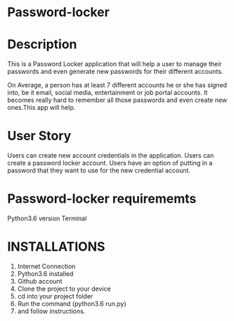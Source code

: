 # Password-locker

# Description
This is a Password Locker application that will help a user to manage their passwords and even generate new passwords for their different accounts.

On Average, a person has at least 7 different accounts he or she has signed into, be it email, social media, entertainment or job portal accounts. It becomes really hard to remember all those passwords and even create new ones.This app will help.

# User Story
Users can create new account credentials in the application.
Users can create a password locker account.
Users have an option of putting in a password that they want to use for the new credential account.

# Password-locker requirememts
Python3.6 version
Terminal

# INSTALLATIONS
1. Internet Connection
2. Python3.6 installed
3. Github account
4. Clone the project to your device
5. cd into your project folder
6. Run the command (python3.6 run.py)
7. and follow instructions.